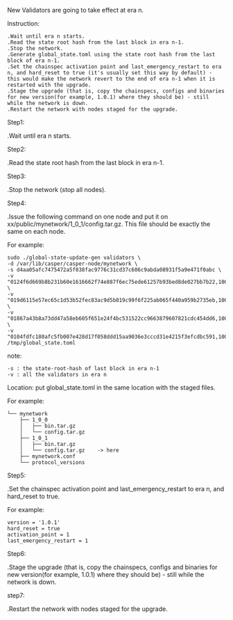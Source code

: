 New Validators are going to take effect at era n.

Instruction:

```
.Wait until era n starts.
.Read the state root hash from the last block in era n-1.
.Stop the network.
.Generate global_state.toml using the state root hash from the last block of era n-1.
.Set the chainspec activation point and last_emergency_restart to era n, and hard_reset to true (it's usually set this way by default) - this would make the network revert to the end of era n-1 when it is restarted with the upgrade.
.Stage the upgrade (that is, copy the chainspecs, configs and binaries for new version(for example, 1.0.1) where they should be) - still while the network is down.
.Restart the network with nodes staged for the upgrade.
```
Step1:

.Wait until era n starts.

Step2:

.Read the state root hash from the last block in era n-1.

Step3:

.Stop the network (stop all nodes).

Step4: 

.Issue the following command on one node and put it on xx/public/mynetwork/1_0_1/config.tar.gz. This file should be exactly the same on each node.

For example:
```
sudo ./global-state-update-gen validators \
-d /var/lib/casper/casper-node/mynetwork \
-s d4aa05afc7475472a5f038fac9776c31cd37c606c9abda08931f5a9e471f0abc \
-v "0124f6d669b8b231b60e1616662f74e887f6ec75ede61257b93bed8de027bb7b22,1000000000000001" \
-v "019d6115e57ec65c1d53b52fec83ac9d5b019c99f6f225ab065f440a959b2735eb,1000000000000002" \
-v "01867a43b8a73dd47a58eb605f651e24f4bc531522cc9663879607821cdc454dd6,1000000000000003" \
-v "0104fdfc180afc5fb007e428d17f058ddd15aa9036e3cccd31e4215f3efcdbc591,1000000000000004"> /tmp/global_state.toml
```

note:

```
-s : the state-root-hash of last block in era n-1
-v : all the validators in era n
```

Location: put global_state.toml in the same location with the staged files.

For example:
```
└── mynetwork
    ├── 1_0_0
    │   ├── bin.tar.gz
    │   └── config.tar.gz
    ├── 1_0_1
    │   ├── bin.tar.gz
    │   └── config.tar.gz    -> here
    ├── mynetwork.conf
    └── protocol_versions
```

Step5:

.Set the chainspec activation point and last_emergency_restart to era n, and hard_reset to true.

For example:
```
version = '1.0.1'
hard_reset = true
activation_point = 1
last_emergency_restart = 1
```

Step6:

.Stage the upgrade (that is, copy the chainspecs, configs and binaries for new version(for example, 1.0.1) where they should be) - still while the network is down.


step7: 

.Restart the network with nodes staged for the upgrade.
